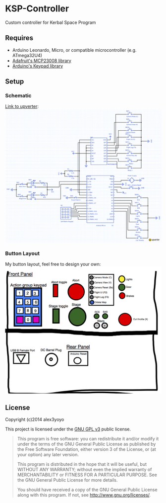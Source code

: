 # KSP-Controller #

Custom controller for Kerbal Space Program

## Requires ##
- Arduino Leonardo, Micro, or compatible microcontroller (e.g. ATmega32U4)
- [Adafruit's MCP23008 library](https://github.com/adafruit/Adafruit-MCP23008-library)
- [Arduino's Keypad library](http://playground.arduino.cc/Code/Keypad)

## Setup ##

### Schematic ###
[Link to upverter](https://upverter.com/alex3yoyo/cc590b6fd89574a4/KSP-Control-Panel/):
![Schematic](/images/schematic.png)
### Button Layout ###
My button layout, feel free to design your own:
![Button layout](/images/button_layout.png)

## License ##
Copyright (c)2014 alex3yoyo

This project is licensed under the [GNU GPL v3](http://www.gnu.org/licenses/gpl-3.0.txt) public license.

> This program is free software: you can redistribute it and/or modify
> it under the terms of the GNU General Public License as published by
> the Free Software Foundation, either version 3 of the License, or
> (at your option) any later version.
> 
> This program is distributed in the hope that it will be useful,
> but WITHOUT ANY WARRANTY; without even the implied warranty of
> MERCHANTABILITY or FITNESS FOR A PARTICULAR PURPOSE.  See the
> GNU General Public License for more details.
> 
> You should have received a copy of the GNU General Public License
> along with this program.  If not, see <http://www.gnu.org/licenses/>.
